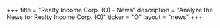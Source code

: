 +++
title = "Realty Income Corp. (O) - News"
description = "Analyze the News for Realty Income Corp. (O)"
ticker = "O"
layout = "news"
+++

